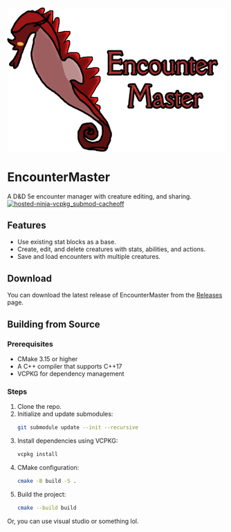 ![Encounter Master Logo](em_logo.png)

# EncounterMaster
A D&D 5e encounter manager with creature editing, and sharing.
[![hosted-ninja-vcpkg_submod-cacheoff](https://github.com/Kade-github/EncounterMaster/actions/workflows/cmake.yml/badge.svg)](https://github.com/Kade-github/EncounterMaster/actions/workflows/cmake.yml)

## Features
- Use existing stat blocks as a base.
- Create, edit, and delete creatures with stats, abilities, and actions.
- Save and load encounters with multiple creatures.

## Download
You can download the latest release of EncounterMaster from the [Releases](https://github.com/Kade-github/EncounterMaster/releases/latest) page.

## Building from Source
### Prerequisites
- CMake 3.15 or higher
- A C++ compiler that supports C++17
- VCPKG for dependency management

### Steps
1. Clone the repo.
2. Initialize and update submodules:
   ```bash
   git submodule update --init --recursive
   ```
3. Install dependencies using VCPKG:
   ```bash
   vcpkg install
   ```
4. CMake configuration:
   ```bash
   cmake -B build -S .
   ```
5. Build the project:
   ```bash
   cmake --build build
   ```

Or, you can use visual studio or something lol.